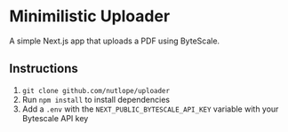 # Minimilistic Uploader

A simple Next.js app that uploads a PDF using ByteScale.

## Instructions

1. `git clone github.com/nutlope/uploader`
2. Run `npm install` to install dependencies
3. Add a `.env` with the `NEXT_PUBLIC_BYTESCALE_API_KEY` variable with your Bytescale API key
